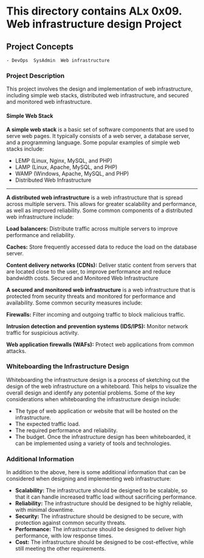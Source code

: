 # This directory contains ALx 0x09. Web infrastructure design Project
## Project Concepts
	- DevOps  SysAdmin  Web infrastructure

### Project Description
This project involves the design and implementation of web infrastructure, including simple web stacks, distributed web infrastructure, and secured and monitored web infrastructure.

#### Simple Web Stack

**A simple web stack** is a basic set of software components that are used to serve web pages. It typically consists of a web server, a database server, and a programming language. Some popular examples of simple web stacks include:

- LEMP (Linux, Nginx, MySQL, and PHP)
- LAMP (Linux, Apache, MySQL, and PHP)
- WAMP (Windows, Apache, MySQL, and PHP)
- Distributed Web Infrastructure
---
**A distributed web infrastructure** is a web infrastructure that is spread across multiple servers. This allows for greater scalability and performance, as well as improved reliability. Some common components of a distributed web infrastructure include:

**Load balancers:** Distribute traffic across multiple servers to improve performance and reliability.

**Caches:** Store frequently accessed data to reduce the load on the database server.

**Content delivery networks (CDNs):** Deliver static content from servers that are located close to the user, to improve performance and reduce bandwidth costs.
Secured and Monitored Web Infrastructure

**A secured and monitored web infrastructure** is a web infrastructure that is protected from security threats and monitored for performance and availability. Some common security measures include:

**Firewalls:** Filter incoming and outgoing traffic to block malicious traffic.

**Intrusion detection and prevention systems (IDS/IPS):** Monitor network traffic for suspicious activity.

**Web application firewalls (WAFs):** Protect web applications from common attacks.

### Whiteboarding the Infrastructure Design

Whiteboarding the infrastructure design is a process of sketching out the design of the web infrastructure on a whiteboard. This helps to visualize the overall design and identify any potential problems. Some of the key considerations when whiteboarding the infrastructure design include:

- The type of web application or website that will be hosted on the infrastructure.
- The expected traffic load.
- The required performance and reliability.
- The budget.
Once the infrastructure design has been whiteboarded, it can be implemented using a variety of tools and technologies.

### Additional Information

In addition to the above, here is some additional information that can be considered when designing and implementing web infrastructure:

- **Scalability:** The infrastructure should be designed to be scalable, so that it can handle increased traffic load without sacrificing performance.
- **Reliability:** The infrastructure should be designed to be highly reliable, with minimal downtime.
- **Security:** The infrastructure should be designed to be secure, with protection against common security threats.
- **Performance:** The infrastructure should be designed to deliver high performance, with low response times.
- **Cost:** The infrastructure should be designed to be cost-effective, while still meeting the other requirements.

